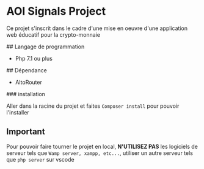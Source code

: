 # AOI Signals Project

Ce projet s'inscrit dans le cadre d'une mise en oeuvre d'une application web éducatif pour la crypto-monnaie

## Langage de programmation

+ Php 7.1 ou plus

## Dépendance

+ AltoRouter

### installation

Aller dans la racine du projet et faites `Composer install` pour pouvoir l'installer

## Important

Pour pouvoir faire tourner le projet en local, **N'UTILISEZ PAS** les logiciels de serveur tels que `Wamp server, xampp, etc...`, utiliser un autre serveur tels que `php server` sur vscode